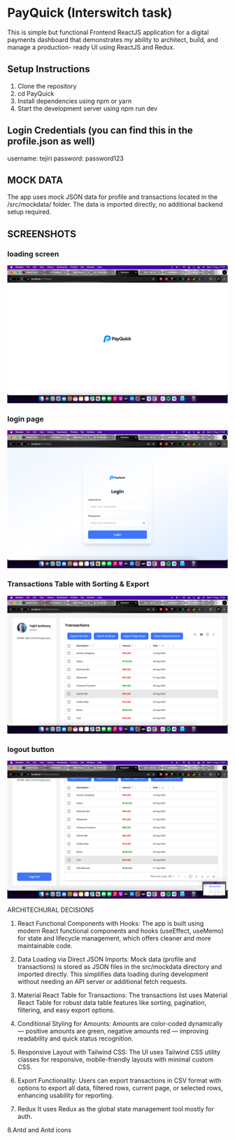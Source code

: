 # PayQuick (Interswitch task)
This is simple but functional Frontend ReactJS application for a digital payments  dashboard that demonstrates my ability to architect, build, and manage a production- ready UI using ReactJS and Redux.


## Setup Instructions

1. Clone the repository
2. cd PayQuick
3. Install dependencies using npm or yarn
4. Start the development server using npm run dev

## Login Credentials (you can find this in the profile.json as well)
username: tejiri
password: password123

## MOCK DATA

The app uses mock JSON data for profile and transactions located in the /src/mockdata/ folder. The data is imported directly, no additional backend setup required.

## SCREENSHOTS

### loading screen

![loading screen](./screenshots/SS4.png)

### login page

![login_page](./screenshots/ss3.png)

### Transactions Table with Sorting & Export

![Transactions Table](./screenshots/ss2.png)


### logout button

![logout_button](./screenshots/ss1.png)


ARCHITECHURAL DECISIONS
1. React Functional Components with Hooks:
The app is built using modern React functional components and hooks (useEffect, useMemo) for state and lifecycle management, which offers cleaner and more maintainable code.

2. Data Loading via Direct JSON Imports:
Mock data (profile and transactions) is stored as JSON files in the src/mockdata directory and imported directly. This simplifies data loading during development without needing an API server or additional fetch requests.

3. Material React Table for Transactions:
The transactions list uses Material React Table for robust data table features like sorting, pagination, filtering, and easy export options.

4. Conditional Styling for Amounts:
Amounts are color-coded dynamically — positive amounts are green, negative amounts red — improving readability and quick status recognition.

5. Responsive Layout with Tailwind CSS:
The UI uses Tailwind CSS utility classes for responsive, mobile-friendly layouts with minimal custom CSS.

6. Export Functionality:
Users can export transactions in CSV format with options to export all data, filtered rows, current page, or selected rows, enhancing usability for reporting.

7. Redux
It uses Redux as the global state management tool mostly for auth.

8.Antd and Antd icons
